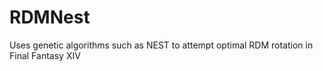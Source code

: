 # RDMNest
Uses genetic algorithms such as NEST to attempt optimal RDM rotation in Final Fantasy XIV
